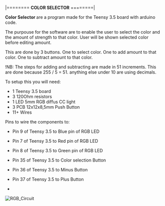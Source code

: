 |======== <b>COLOR SELECTOR</b> ========|

<b> Color Selector </b> are a program made
for the Teensy 3.5 board with arduino code.

The purpouse for the software are to enable
the user to select the color and the amount
of strength to that color.
User will be shown selected color before editing amount.

This are done by 3 buttons. 
One to select color.
One to add amount to that color.
One to subtract amount to that color.

!NB: The steps for adding and subtracting are made in 51 increments. This are done because 255 / 5 = 51. anything else under 10 are using decimals.

To setup this you will need:
- 1 Teensy 3.5 board
- 3 120Ohm resistors 
- 1 LED 5mm RGB diffus CC light
- 3 PCB 12x12x8,5mm Push Button
- 11+ Wires

Pins to wire the components to:
- Pin 9 of Teensy 3.5 to Blue pin of RGB LED
- Pin 7 of Teensy 3.5 to Red pin of RGB LED
- Pin 8 of Teensy 3.5 to Green pin of RGB LED

- Pin 35 of Teensy 3.5 to Color selection Button
- Pin 36 of Teensy 3.5 to Minus Button
- Pin 37 of Teensy 3.5 to Plus Button
- 
![RGB_Circuit](https://user-images.githubusercontent.com/17123698/119645024-dd3ca400-be1d-11eb-9d2e-c0f1d3605e47.png)
